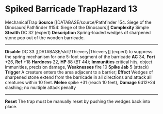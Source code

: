 ﻿---
ac: '34'
all_resistance: null
complexity: Simple
element: null
fortitude: '+26'
hardness: '22'
hazard_type: Trap
hp: 88 (BT 44)
id: '232'
immunity:
- critical hits
- object immunities
- precision damage
level: '13'
name: Spiked Barricade Trap
rarity: Common
reflex: '+18'
resistance: null
rus_type_level: null
school: null
source: '[[DATABASE/source/Pathfinder 154. Siege of the Dinosaurs|Pathfinder #154:
  Siege of the Dinosaurs]]'
trait:
- '[[DATABASE/trait/Mechanical|Mechanical]]'
- '[[DATABASE/trait/Trap|Trap]]'
type: Hazard
weakness:
- '[[DATABASE/trait/Fire|fire]] 10'
will: null

---
# Spiked Barricade Trap<span class="item-type">Hazard 13</span>

<span class="item-trait">Mechanical</span><span class="item-trait">Trap</span>
**Source** [[DATABASE/source/Pathfinder 154. Siege of the Dinosaurs|Pathfinder #154: Siege of the Dinosaurs]]
**Complexity** Simple
**Stealth** DC 32 (expert)
**Description** Spring-loaded wedges of sharpened stone pop out of the wooden barricade.

---
**Disable** DC 33 [[DATABASE/skill/Thievery|Thievery]] (expert) to suppress the spring mechanism for one 5-foot segment of the barricade
**AC** 34, **Fort** +26, **Ref** +18
**Hardness** 22, **HP** 88 (BT 44); **Immunities** critical hits, object immunities, precision damage, **Weaknesses** fire 10
**Spike Jab** <span class="action-icon">5</span> (attack) **Trigger** A creature enters the area adjacent to a barrier; **Effect** Wedges of sharpened stone extend from the barricade in all directions and attack all creatures within 10 feet.
 **Melee** spike +31 (reach 10 feet), **Damage** 6d12+24 slashing; no multiple attack penalty

---
**Reset** The trap must be manually reset by pushing the wedges back into place.